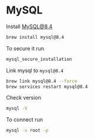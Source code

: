 # MySQL

Install MySQL@8.4

```zsh
brew install mysql@8.4
```

To secure it run

```zsh
mysql_secure_installation
```

Link mysql to `mysql@8.4`

```zsh
brew link mysql@8.4 --force
brew services restart mysql@8.4
```

Check version

```zsh
mysql -V
```

To connect run

```zsh
mysql -u root -p
```
